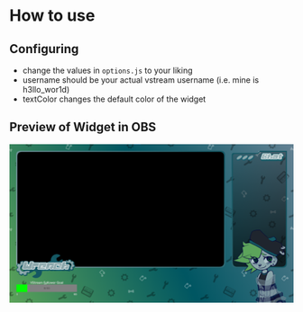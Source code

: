 # How to use

## Configuring
- change the values in `options.js` to your liking
- username should be your actual vstream username (i.e. mine is h3llo_wor1d)
- textColor changes the default color of the widget

## Preview of Widget in OBS
![Preview](https://raw.githubusercontent.com/h3llo-wor1d/VStream-Follower-Goal-Widget/main/image_2023-08-04_140702003.png)
